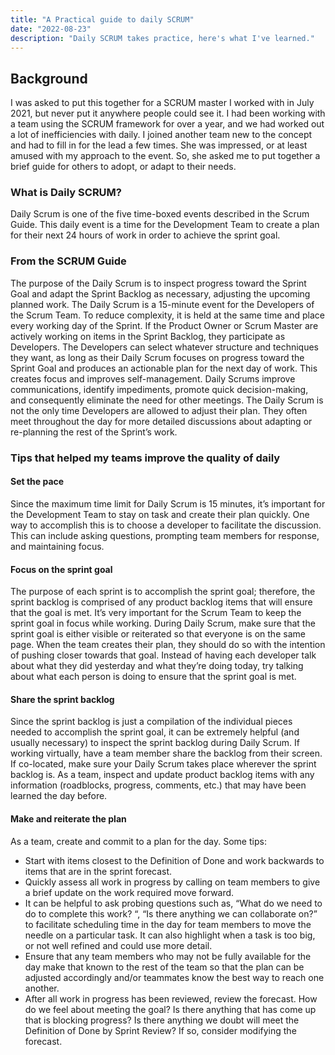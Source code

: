 ```yaml
---
title: "A Practical guide to daily SCRUM"
date: "2022-08-23"
description: "Daily SCRUM takes practice, here's what I've learned."
---
```

## Background

I was asked to put this together for a SCRUM master I worked with in July 2021, but never put it anywhere people could see it. I had been working with a team using the SCRUM framework for over a year, and we had worked out a lot of inefficiencies with daily. I joined another team new to the concept and had to fill in for the lead a few times. She was impressed, or at least amused with my approach to the event. So, she asked me to put together a brief guide for others to adopt, or adapt to their needs.

### What is Daily SCRUM?

Daily Scrum is one of the five time-boxed events described in the Scrum Guide. This daily event is a time for the Development Team to create a plan for their next 24 hours of work in order to achieve the sprint goal.

### From the SCRUM Guide

The purpose of the Daily Scrum is to inspect progress toward the Sprint Goal and adapt the Sprint Backlog as necessary, adjusting the upcoming planned work.
The Daily Scrum is a 15-minute event for the Developers of the Scrum Team. To reduce complexity, it is held at the same time and place every working day of the Sprint. If the Product Owner or Scrum Master are actively working on items in the Sprint Backlog, they participate as Developers.
The Developers can select whatever structure and techniques they want, as long as their Daily Scrum focuses on progress toward the Sprint Goal and produces an actionable plan for the next day of work. This creates focus and improves self-management.
Daily Scrums improve communications, identify impediments, promote quick decision-making, and consequently eliminate the need for other meetings.
The Daily Scrum is not the only time Developers are allowed to adjust their plan. They often meet throughout the day for more detailed discussions about adapting or re-planning the rest of the Sprint’s work.

### Tips that helped my teams improve the quality of daily
#### Set the pace
Since the maximum time limit for Daily Scrum is 15 minutes, it’s important for the Development Team to stay on task and create their plan quickly. One way to accomplish this is to choose a developer to facilitate the discussion. This can include asking questions, prompting team members for response, and maintaining focus.

#### Focus on the sprint goal
The purpose of each sprint is to accomplish the sprint goal; therefore, the sprint backlog is comprised of any product backlog items that will ensure that the goal is met. It’s very important for the Scrum Team to keep the sprint goal in focus while working.
During Daily Scrum, make sure that the sprint goal is either visible or reiterated so that everyone is on the same page. When the team creates their plan, they should do so with the intention of pushing closer towards that goal.
Instead of having each developer talk about what they did yesterday and what they’re doing today, try talking about what each person is doing to ensure that the sprint goal is met.

#### Share the sprint backlog
Since the sprint backlog is just a compilation of the individual pieces needed to accomplish the sprint goal, it can be extremely helpful (and usually necessary) to inspect the sprint backlog during Daily Scrum. If working virtually, have a team member share the backlog from their screen. If co-located, make sure your Daily Scrum takes place wherever the sprint backlog is.
As a team, inspect and update product backlog items with any information (roadblocks, progress, comments, etc.) that may have been learned the day before.

#### Make and reiterate the plan
As a team, create and commit to a plan for the day. Some tips:
* Start with items closest to the Definition of Done and work backwards to items that are in the sprint forecast.
* Quickly assess all work in progress by calling on team members to give a brief update on the work required move forward.
* It can be helpful to ask probing questions such as, “What do we need to do to complete this work? “, “Is there anything we can collaborate on?” to facilitate scheduling time in the day for team members to move the needle on a particular task. It can also highlight when a task is too big, or not well refined and could use more detail.
* Ensure that any team members who may not be fully available for the day make that known to the rest of the team so that the plan can be adjusted accordingly and/or teammates know the best way to reach one another.
* After all work in progress has been reviewed, review the forecast. How do we feel about meeting the goal? Is there anything that has come up that is blocking progress? Is there anything we doubt will meet the Definition of Done by Sprint Review? If so, consider modifying the forecast.
